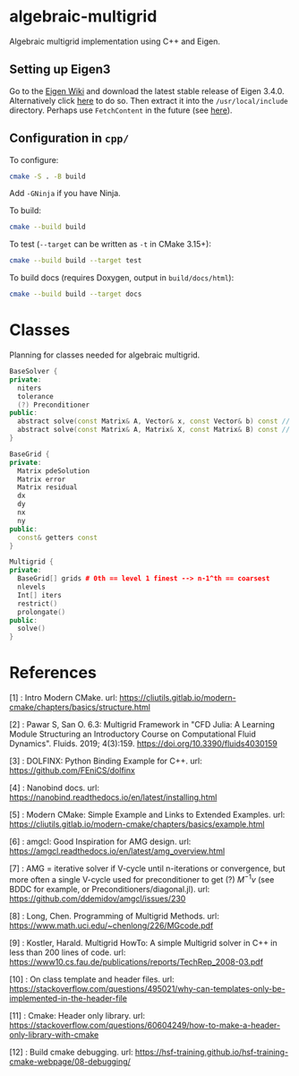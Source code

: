 # algebraic-multigrid

Algebraic multigrid implementation using C++ and Eigen.

## Setting up Eigen3

Go to the [Eigen Wiki](https://eigen.tuxfamily.org/index.php?title=Main_Page)
and download the latest stable release of Eigen 3.4.0. Alternatively click
[here](https://gitlab.com/libeigen/eigen/-/archive/3.4.0/eigen-3.4.0.tar.gz)
to do so. Then extract it into the `/usr/local/include` directory. Perhaps use
`FetchContent` in the future (see [here](https://stackoverflow.com/questions/65860094/how-to-add-eigen-library-to-a-cmake-c-project-via-fetchcontent)).

## Configuration in `cpp/`

To configure:

```bash
cmake -S . -B build
```

Add `-GNinja` if you have Ninja.

To build:

```bash
cmake --build build
```

To test (`--target` can be written as `-t` in CMake 3.15+):

```bash
cmake --build build --target test
```

To build docs (requires Doxygen, output in `build/docs/html`):

```bash
cmake --build build --target docs
```

# Classes

Planning for classes needed for algebraic multigrid.

```cpp
BaseSolver {
private:
  niters
  tolerance
  (?) Preconditioner
public:
  abstract solve(const Matrix& A, Vector& x, const Vector& b) const // inplace vector sys solve
  abstract solve(const Matrix& A, Matrix& X, const Matrix& B) const // inplace matrix sys solve
}

BaseGrid {
private:
  Matrix pdeSolution
  Matrix error
  Matrix residual
  dx
  dy
  nx
  ny
public:
  const& getters const
}

Multigrid {
private:
  BaseGrid[] grids # 0th == level 1 finest --> n-1^th == coarsest 
  nlevels
  Int[] iters
  restrict()
  prolongate()
public:
  solve()
}
```

# References

[1] : Intro Modern CMake. url: https://cliutils.gitlab.io/modern-cmake/chapters/basics/structure.html

[2] : Pawar S, San O. 6.3: Multigrid Framework in "CFD Julia: A Learning Module
Structuring an Introductory Course on Computational Fluid Dynamics". Fluids.
2019; 4(3):159. https://doi.org/10.3390/fluids4030159

[3] : DOLFINX: Python Binding Example for C++. url: https://github.com/FEniCS/dolfinx

[4] : Nanobind docs. url: https://nanobind.readthedocs.io/en/latest/installing.html

[5] : Modern CMake: Simple Example and Links to Extended Examples. url: https://cliutils.gitlab.io/modern-cmake/chapters/basics/example.html

[6] : amgcl: Good Inspiration for AMG design. url: https://amgcl.readthedocs.io/en/latest/amg_overview.html

[7] : AMG = iterative solver if V-cycle until n-iterations or convergence, but more often a single V-cycle used for preconditioner to get (?) $M^{-1} v$ (see BDDC for example, or Preconditioners/diagonal.jl). url: https://github.com/ddemidov/amgcl/issues/230

[8] : Long, Chen. Programming of Multigrid Methods. url: https://www.math.uci.edu/~chenlong/226/MGcode.pdf

[9] : Kostler, Harald. Multigrid HowTo: A simple Multigrid solver in C++ in less
than 200 lines of code. url: https://www10.cs.fau.de/publications/reports/TechRep_2008-03.pdf

[10] : On class template and header files. url: https://stackoverflow.com/questions/495021/why-can-templates-only-be-implemented-in-the-header-file

[11] : Cmake: Header only library. url: https://stackoverflow.com/questions/60604249/how-to-make-a-header-only-library-with-cmake

[12] : Build cmake debugging. url: https://hsf-training.github.io/hsf-training-cmake-webpage/08-debugging/
